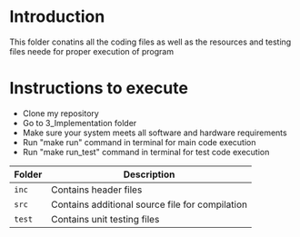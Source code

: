 # Introduction
This folder conatins all the coding files as well as the resources and testing files neede for proper execution of program

# Instructions to execute
- Clone my repository
- Go to 3_Implementation folder
- Make sure your system meets all software and hardware requirements
- Run "make run" command in terminal for main code execution
- Run "make run_test" command in terminal for test code execution

|Folder|	Description|
|-----| --------------|
|`inc`|	Contains header files|
|`src`|	Contains additional source file for compilation|
|`test`|	Contains unit testing files|
